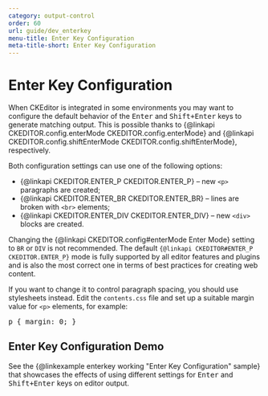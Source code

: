 ```yaml
---
category: output-control
order: 60
url: guide/dev_enterkey
menu-title: Enter Key Configuration
meta-title-short: Enter Key Configuration
---
```

<!--
Copyright (c) 2003-2019, CKSource - Frederico Knabben. All rights reserved.
For licensing, see LICENSE.md.
-->

# Enter Key Configuration

When CKEditor is integrated in some environments you may want to configure the default behavior of the <kbd>Enter</kbd> and <kbd>Shift+Enter</kbd> keys to generate matching output. This is possible thanks to {@linkapi CKEDITOR.config.enterMode CKEDITOR.config.enterMode} and {@linkapi CKEDITOR.config.shiftEnterMode CKEDITOR.config.shiftEnterMode}, respectively.

Both configuration settings can use one of the following options:

* {@linkapi CKEDITOR.ENTER_P CKEDITOR.ENTER_P} &ndash; new `<p>` paragraphs are created;
* {@linkapi CKEDITOR.ENTER_BR CKEDITOR.ENTER_BR} &ndash; lines are broken with `<br>` elements;
* {@linkapi CKEDITOR.ENTER_DIV CKEDITOR.ENTER_DIV} &ndash; new `<div>` blocks are created.

<info-box hint="">
 <p>
 	Changing the {@linkapi CKEDITOR.config#enterMode Enter Mode}
 	setting to <code>BR</code> or <code>DIV</code> is not recommended. The default
 	<code>{@linkapi CKEDITOR#ENTER_P CKEDITOR.ENTER_P}</code>
 	mode is fully supported by all editor features and plugins and is also the most correct one
 	in terms of best practices for creating web content.
 </p>
 <p>
 	If you want to change it to control paragraph spacing, you should use stylesheets instead. Edit the
 	<code>contents.css</code> file and set up a suitable margin value for <code>&lt;p&gt;</code>
 	elements, for example:
 <pre>p { margin: 0; }</pre>
 </p>
</info-box>

## Enter Key Configuration Demo

See the {@linkexample enterkey working "Enter Key Configuration" sample} that showcases the effects of using different settings for <kbd>Enter</kbd> and <kbd>Shift+Enter</kbd> keys on editor output.
